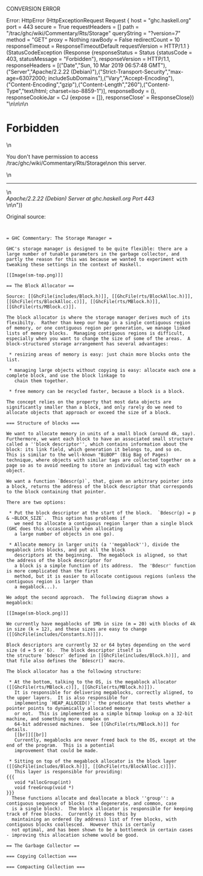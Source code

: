CONVERSION ERROR

Error: HttpError (HttpExceptionRequest Request {
  host                 = "ghc.haskell.org"
  port                 = 443
  secure               = True
  requestHeaders       = []
  path                 = "/trac/ghc/wiki/Commentary/Rts/Storage"
  queryString          = "?version=7"
  method               = "GET"
  proxy                = Nothing
  rawBody              = False
  redirectCount        = 10
  responseTimeout      = ResponseTimeoutDefault
  requestVersion       = HTTP/1.1
}
 (StatusCodeException (Response {responseStatus = Status {statusCode = 403, statusMessage = "Forbidden"}, responseVersion = HTTP/1.1, responseHeaders = [("Date","Sun, 10 Mar 2019 06:57:48 GMT"),("Server","Apache/2.2.22 (Debian)"),("Strict-Transport-Security","max-age=63072000; includeSubDomains"),("Vary","Accept-Encoding"),("Content-Encoding","gzip"),("Content-Length","260"),("Content-Type","text/html; charset=iso-8859-1")], responseBody = (), responseCookieJar = CJ {expose = []}, responseClose' = ResponseClose}) "<!DOCTYPE HTML PUBLIC \"-//IETF//DTD HTML 2.0//EN\">\n<html><head>\n<title>403 Forbidden</title>\n</head><body>\n<h1>Forbidden</h1>\n<p>You don't have permission to access /trac/ghc/wiki/Commentary/Rts/Storage\non this server.</p>\n<hr>\n<address>Apache/2.2.22 (Debian) Server at ghc.haskell.org Port 443</address>\n</body></html>\n"))

Original source:

```trac


= GHC Commentary: The Storage Manager =

GHC's storage manager is designed to be quite flexible: there are a large number of tunable parameters in the garbage collector, and partly the reason for this was because we wanted to experiment with tweaking these settings in the context of Haskell.

[[Image(sm-top.png)]]

== The Block Allocator ==

Source: [[GhcFile(includes/Block.h)]], [[GhcFile(rts/BlockAlloc.h)]], [[GhcFile(rts/BlockAlloc.c)]], [[GhcFile(rts/MBlock.h)]], [[GhcFile(rts/MBlock.c)]].

The block allocator is where the storage manager derives much of its flexibilty.  Rather than keep our heap in a single contiguous region of memory, or one contiguous region per generation, we manage linked lists of memory blocks.  Managing contiguous regions is difficult, especially when you want to change the size of some of the areas.  A block-structured storage arrangement has several advantages:

 * resizing areas of memory is easy: just chain more blocks onto the list.

 * managing large objects without copying is easy: allocate each one a complete block, and use the block linkage to
   chain them together.

 * free memory can be recycled faster, because a block is a block.

The concept relies on the property that most data objects are significantly smaller than a block, and only rarely do we need to allocate objects that approach or exceed the size of a block.

=== Structure of blocks ===

We want to allocate memory in units of a small block (around 4k, say).  Furthermore, we want each block to have an associated small structure called a ''block descriptor'', which contains information about the block: its link field, which generation it belongs to, and so on.  This is similar to the well-known "BiBOP" (Big Bag of Pages) technique, where objects with similar tags are collected together on a page so as to avoid needing to store an individual tag with each object.

We want a function `Bdescr(p)`, that, given an arbitrary pointer into a block, returns the address of the block descriptor that corresponds to the block containing that pointer.

There are two options:

 * Put the block descriptor at the start of the block.  `Bdescr(p) = p & ~BLOCK_SIZE`.  This option has problems if
   we need to allocate a contiguous region larger than a single block (GHC does this occasionally when allocating
   a large number of objects in one go).

 * Allocate memory in larger units (a ''megablock''), divide the megablock into blocks, and put all the block
   descriptors at the beginning.  The megablock is aligned, so that the address of the block descriptor for
   a block is a simple function of its address.  The 'Bdescr' function is more complicated than the first
   method, but it is easier to allocate contiguous regions (unless the contiguous region is larger than
   a megablock...).

We adopt the second approach.  The following diagram shows a megablock:

[[Image(sm-block.png)]]

We currently have megablocks of 1Mb in size (m = 20) with blocks of 4k in size (k = 12), and these sizes are easy to change  ([[GhcFile(includes/Constants.h)]]).  

Block descriptors are currently 32 or 64 bytes depending on the word size (d = 5 or 6).  The block descriptor itself is 
the structure `bdescr` defined in [[GhcFile(includes/Block.h)]], and that file also defines the `Bdescr()` macro.

The block allocator has a the following structure:

 * At the bottom, talking to the OS, is the megablock allocator ([[GhcFile(rts/MBlock.c)]], [[GhcFile(rts/MBlock.h)]]).
   It is responsible for delivering megablocks, correctly aligned, to the upper layers.  It is also responsible for
   implementing `HEAP_ALLOCED()`: the predicate that tests whether a pointer points to dynamically allocated memory
   or not.  This is implemented as a simple bitmap lookup on a 32-bit machine, and something more complex on
   64-bit addressed machines.  See [[GhcFile(rts/MBlock.h)]] for details.
   [[br]][[br]]
   Currently, megablocks are never freed back to the OS, except at the end of the program.  This is a potential
   improvement that could be made.

 * Sitting on top of the megablock allocator is the block layer ([[GhcFile(includes/Block.h)]], [[GhcFile(rts/BlockAlloc.c)]]).
   This layer is responsible for providing:
{{{
   void *allocGroup(int)
   void freeGroup(void *)
}}}
  These functions allocate and deallocate a block ''group'': a contiguous sequence of blocks (the degenerate, and common, case
  is a single block).  The block allocator is responsible for keeping track of free blocks.  Currently it does this by
  maintaining an ordered (by address) list of free blocks, with contiguous blocks coallesced.  However this is certanly
  not optimal, and has been shown to be a bottleneck in certain cases - improving this allocation scheme would be good.

== The Garbage Collector ==

=== Copying Collection ===

=== Compacting Collection ===
```
